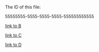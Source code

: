 [ID]:<> (55555555-5555-5555-5555-555555555555)
The ID of this file:

55555555-5555-5555-5555-555555555555

[link to B](22222222-2222-2222-2222-222222222222)

[link to C](33333333-3333-3333-3333-333333333333)

[link to D](44444444-4444-4444-4444-444444444444)